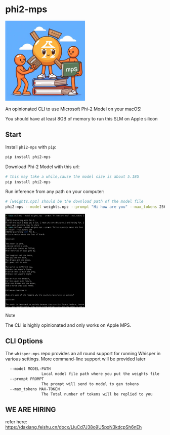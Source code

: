 # phi2-mps

<img src="./phi2_mps.jpeg" alt="image" width="50%" height="auto">

An opinionated CLI to use Microsoft Phi-2 Model on your macOS!

You should have at least 8GB of memory to run this SLM on Apple silicon 

## Start

Install `phi2-mps` with `pip`:

```bash
pip install phi2-mps
```

Download Phi-2 Model with this url:
```bash
# this may take a while,cause the model size is about 5.18G
pip install phi2-mps
```

Run inference from any path on your computer:

```bash
# [weights.npz] should be the download path of the model file
phi2-mps --model weights.npz --prompt "Hi how are you" --max_tokens 256
```
<img src="./sample.png" alt="image" width="50%" height="auto">


> [!NOTE]
> The CLI is highly opinionated and only works on Apple MPS.

## CLI Options

The `whisper-mps` repo provides an all round support for running Whisper in various settings. More command-line support will be provided later

```
  --model MODEL-PATH
                Local model file path where you put the weights file
  --prompt PROMPT
                The prompt will send to model to gen tokens    
  --max_tokens MAX-TOKEN
                The Total number of tokens will be replied to you
```

## WE ARE HIRING
refer here: https://daxiang.feishu.cn/docx/LluCd7J38o9U5pxN3kdcpSh6nEh